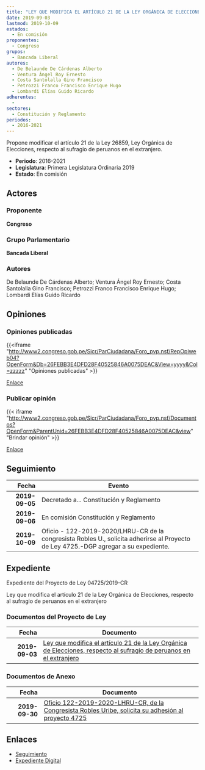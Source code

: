 ```yaml
---
title: "LEY QUE MODIFICA EL ARTÍCULO 21 DE LA LEY ORGÁNICA DE ELECCIONES, RESPECTO AL SUFRAGIO DE PERUANOS EN EL EXTRANJERO"
date: 2019-09-03
lastmod: 2019-10-09
estados: 
  - En comisión
proponentes: 
  - Congreso
grupos: 
  - Bancada Liberal
autores: 
  - De Belaunde De Cárdenas Alberto
  - Ventura Ángel Roy Ernesto
  - Costa Santolalla Gino Francisco
  - Petrozzi Franco Francisco Enrique Hugo
  - Lombardi Elías Guido Ricardo
adherentes: 
  - 
sectores: 
  - Constitución y Reglamento
periodos: 
  - 2016-2021
---
```


Propone modificar el artículo 21 de la Ley 26859, Ley Orgánica de Elecciones, respecto al sufragio de peruanos en el extranjero.

- **Periodo**: 2016-2021
- **Legislatura**: Primera Legislatura Ordinaria 2019
- **Estado**: En comisión

## Actores

### Proponente

**Congreso**

### Grupo Parlamentario

**Bancada Liberal**

### Autores

De Belaunde De Cárdenas Alberto; Ventura Ángel Roy Ernesto; Costa Santolalla Gino Francisco; Petrozzi Franco Francisco Enrique Hugo; Lombardi Elías Guido Ricardo


## Opiniones

### Opiniones publicadas

{{<iframe "http://www2.congreso.gob.pe/Sicr/ParCiudadana/Foro_pvp.nsf/RepOpiweb04?OpenForm&Db=26FEBB3E4DFD28F40525846A0075DEAC&View=yyyy&Col=zzzzz" "Opiniones publicadas" >}}

[Enlace](http://www2.congreso.gob.pe/Sicr/ParCiudadana/Foro_pvp.nsf/RepOpiweb04?OpenForm&Db=26FEBB3E4DFD28F40525846A0075DEAC&View=yyyy&Col=zzzzz)
### Publicar opinión

{{< iframe "http://www2.congreso.gob.pe/Sicr/ParCiudadana/Foro_pvp.nsf/Documentos?OpenForm&ParentUnid=26FEBB3E4DFD28F40525846A0075DEAC&view" "Brindar opinión" >}}

[Enlace](http://www2.congreso.gob.pe/Sicr/ParCiudadana/Foro_pvp.nsf/Documentos?OpenForm&ParentUnid=26FEBB3E4DFD28F40525846A0075DEAC&view)

## Seguimiento

| Fecha | Evento |
|------:|--------|
| **2019-09-05** | Decretado a... Constitución y Reglamento|
| **2019-09-06** | En comisión Constitución y Reglamento|
| **2019-10-09** | Oficio - 122-2019-2020/LHRU-CR de la congresista Robles U., solicita adherirse al Proyecto de Ley 4725.-DGP agregar a su expediente.|


## Expediente

Expediente del Proyecto de Ley 04725/2019-CR

Ley que modifica el artículo 21 de la Ley Orgánica de Elecciones, respecto al sufragio de peruanos en el extranjero


### Documentos del Proyecto de Ley

| Fecha | Documento |
|------:|--------|
| **2019-09-03** | [Ley que modifica el artículo 21 de la Ley Orgánica de Elecciones, respecto al sufragio de peruanos en el extranjero](http://www.leyes.congreso.gob.pe/Documentos/2016_2021/Proyectos_de_Ley_y_de_Resoluciones_Legislativas/PL0471720190902.pdf) |

### Documentos de Anexo

| Fecha | Documento |
|------:|--------|
| **2019-09-30** | [Oficio 122-2019-2020-LHRU-CR, de la Congresista Robles Uribe, solicita su adhesión al proyecto 4725](http://www.leyes.congreso.gob.pe/Documentos/2016_2021/Adhesiones/Proyectos_de_Ley/OFICIO-122-2019-2020-LHRU-CR.pdf) |

## Enlaces 

- [Seguimiento](http://www2.congreso.gob.pe/Sicr/TraDocEstProc/CLProLey2016.nsf/f7fff46988ca05b1052578e100829cc7/7b96b0d18b4ba14e0525846b00074019?OpenDocument)
- [Expediente Digital](http://www2.congreso.gob.pe/Sicr/TraDocEstProc/CLProLey2016.nsf/f7fff46988ca05b1052578e100829cc7/7b96b0d18b4ba14e0525846b00074019?OpenDocument&Click=05257FB7005EB655.eb71d0cf91d8294e05256cdf006b5706/$Body/0.1C6C)
